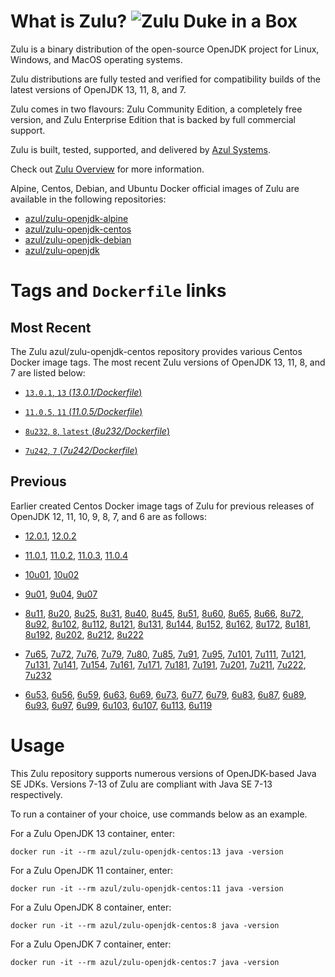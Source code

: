 What is Zulu? ![Zulu Duke in a Box][1]
======================================

Zulu is a binary distribution of the open-source OpenJDK project for Linux, Windows, and MacOS operating systems.

Zulu distributions are fully tested and verified for compatibility builds of the latest versions of OpenJDK 13, 11, 8, and 7.

Zulu comes in two flavours: Zulu Community Edition, a completely free version, and Zulu Enterprise Edition that is backed by full commercial support.

Zulu is built, tested, supported, and delivered by [Azul Systems][2].

Check out [Zulu Overview][3] for more information.

Alpine, Centos, Debian, and Ubuntu Docker official images of Zulu are available in the following repositories:

  * [azul/zulu-openjdk-alpine][4]
  * [azul/zulu-openjdk-centos][5]
  * [azul/zulu-openjdk-debian][6]
  * [azul/zulu-openjdk][7]

Tags and `Dockerfile` links
===========================

Most Recent
-----------

The Zulu azul/zulu-openjdk-centos repository provides various Centos Docker image tags. The most recent Zulu versions of OpenJDK 13, 11, 8, and 7 are listed below:

 * [`13.0.1`, `13` (*13.0.1/Dockerfile*)][89]

 * [`11.0.5`, `11` (*11.0.5/Dockerfile*)][82]

 * [`8u232`, `8`, `latest` (*8u232/Dockerfile*)][51]

 * [`7u242`, `7` (*7u242/Dockerfile*)][28]

Previous
--------

Earlier created Centos Docker image tags of Zulu for previous releases of OpenJDK 12, 11, 10, 9, 8, 7, and 6 are as follows:

* [12.0.1][87], [12.0.2][88]

* [11.0.1][83], [11.0.2][84], [11.0.3][85], [11.0.4][86]

* [10u01][80], [10u02][81]

* [9u01][77], [9u04][78], [9u07][79]

* [8u11][52], [8u20][53], [8u25][54], [8u31][55], [8u40][56], [8u45][57], [8u51][58], [8u60][59], [8u65][60], [8u66][61], [8u72][62], [8u92][63], [8u102][64], [8u112][65], [8u121][66], [8u131][67], [8u144][68], [8u152][69], [8u162][70], [8u172][71], [8u181][72], [8u192][73], [8u202][74], [8u212][75], [8u222][76]

* [7u65][29], [7u72][30], [7u76][31], [7u79][32], [7u80][33], [7u85][34], [7u91][35], [7u95][36], [7u101][37], [7u111][38], [7u121][39], [7u131][40], [7u141][41], [7u154][42], [7u161][43], [7u171][44], [7u181][45], [7u191][46], [7u201][47], [7u211][48], [7u222][49], [7u232][50]

* [6u53][10], [6u56][11], [6u59][12], [6u63][13], [6u69][14], [6u73][15], [6u77][16], [6u79][17], [6u83][18], [6u87][19], [6u89][20], [6u93][21], [6u97][22], [6u99][23], [6u103][24], [6u107][25], [6u113][26], [6u119][27]

Usage
=====

This Zulu repository supports numerous versions of OpenJDK-based Java SE JDKs. Versions 7-13 of Zulu are compliant with Java SE 7-13 respectively.

To run a container of your choice, use commands below as an example.

For a Zulu OpenJDK 13 container, enter:

    docker run -it --rm azul/zulu-openjdk-centos:13 java -version

For a Zulu OpenJDK 11 container, enter:

    docker run -it --rm azul/zulu-openjdk-centos:11 java -version

For a Zulu OpenJDK 8 container, enter:

    docker run -it --rm azul/zulu-openjdk-centos:8 java -version

For a Zulu OpenJDK 7 container, enter:

    docker run -it --rm azul/zulu-openjdk-centos:7 java -version

  [1]: https://www.azul.com/files/ZuluDocker60.gif
  [2]: http://www.azul.com/zulu
  [3]: https://www.azul.com/products/zulu-enterprise
  [4]: https://hub.docker.com/r/azul/zulu-openjdk-alpine
  [5]: https://hub.docker.com/r/azul/zulu-openjdk-centos
  [6]: https://hub.docker.com/r/azul/zulu-openjdk-debian
  [7]: https://hub.docker.com/r/azul/zulu-openjdk

  [10]: https://github.com/zulu-openjdk/zulu-openjdk/blob/master/centos/6u53-6.5.0.2/Dockerfile
  [11]: https://github.com/zulu-openjdk/zulu-openjdk/blob/master/centos/6u56-6.6.0.1/Dockerfile
  [12]: https://github.com/zulu-openjdk/zulu-openjdk/blob/master/centos/6u59-6.7.0.2/Dockerfile
  [13]: https://github.com/zulu-openjdk/zulu-openjdk/blob/master/centos/6u63-6.8.0.1/Dockerfile
  [14]: https://github.com/zulu-openjdk/zulu-openjdk/blob/master/centos/6u69-6.9.0.3/Dockerfile
  [15]: https://github.com/zulu-openjdk/zulu-openjdk/blob/master/centos/6u73-6.10.0.3/Dockerfile
  [16]: https://github.com/zulu-openjdk/zulu-openjdk/blob/master/centos/6u77-6.11.0.2/Dockerfile
  [17]: https://github.com/zulu-openjdk/zulu-openjdk/blob/master/centos/6u79-6.12.0.2/Dockerfile
  [18]: https://github.com/zulu-openjdk/zulu-openjdk/blob/master/centos/6u83-6.13.0.7/Dockerfile
  [19]: https://github.com/zulu-openjdk/zulu-openjdk/blob/master/centos/6u87-6.14.0.1/Dockerfile
  [20]: https://github.com/zulu-openjdk/zulu-openjdk/blob/master/centos/6u89-6.15.0.1/Dockerfile
  [21]: https://github.com/zulu-openjdk/zulu-openjdk/blob/master/centos/6u93-6.16.0.1/Dockerfile
  [22]: https://github.com/zulu-openjdk/zulu-openjdk/blob/master/centos/6u97-6.17.0.1/Dockerfile
  [23]: https://github.com/zulu-openjdk/zulu-openjdk/blob/master/centos/6u99-6.18.0.3/Dockerfile
  [24]: https://github.com/zulu-openjdk/zulu-openjdk/blob/master/centos/6u103-6.19.0.1/Dockerfile
  [25]: https://github.com/zulu-openjdk/zulu-openjdk/blob/master/centos/6u107-6.20.0.1/Dockerfile
  [26]: https://github.com/zulu-openjdk/zulu-openjdk/blob/master/centos/6u113-6.21.0.3/Dockerfile
  [27]: https://github.com/zulu-openjdk/zulu-openjdk/blob/master/centos/6u119-6.22.0.3/Dockerfile
  [28]: https://github.com/zulu-openjdk/zulu-openjdk/blob/master/centos/7u242-7.34.0.5/Dockerfile
  [29]: https://github.com/zulu-openjdk/zulu-openjdk/blob/master/centos/7u65-7.6.0.1/Dockerfile
  [30]: https://github.com/zulu-openjdk/zulu-openjdk/blob/master/centos/7u72-7.7.0.1/Dockerfile
  [31]: https://github.com/zulu-openjdk/zulu-openjdk/blob/master/centos/7u76-7.8.0.3/Dockerfile
  [32]: https://github.com/zulu-openjdk/zulu-openjdk/blob/master/centos/7u79-7.9.0.2/Dockerfile
  [33]: https://github.com/zulu-openjdk/zulu-openjdk/blob/master/centos/7u80-7.10.0.1/Dockerfile
  [34]: https://github.com/zulu-openjdk/zulu-openjdk/blob/master/centos/7u85-7.11.0.3/Dockerfile
  [35]: https://github.com/zulu-openjdk/zulu-openjdk/blob/master/centos/7u91-7.12.0.3/Dockerfile
  [36]: https://github.com/zulu-openjdk/zulu-openjdk/blob/master/centos/7u95-7.13.0.1/Dockerfile
  [37]: https://github.com/zulu-openjdk/zulu-openjdk/blob/master/centos/7u101-7.14.0.5/Dockerfile
  [38]: https://github.com/zulu-openjdk/zulu-openjdk/blob/master/centos/7u111-7.15.0.5/Dockerfile
  [39]: https://github.com/zulu-openjdk/zulu-openjdk/blob/master/centos/7u121-7.16.0.1/Dockerfile
  [40]: https://github.com/zulu-openjdk/zulu-openjdk/blob/master/centos/7u131-7.17.0.5/Dockerfile
  [41]: https://github.com/zulu-openjdk/zulu-openjdk/blob/master/centos/7u141-7.18.0.3/Dockerfile
  [42]: https://github.com/zulu-openjdk/zulu-openjdk/blob/master/centos/7u154-7.20.0.3/Dockerfile
  [43]: https://github.com/zulu-openjdk/zulu-openjdk/blob/master/centos/7u161-7.21.0.3/Dockerfile
  [44]: https://github.com/zulu-openjdk/zulu-openjdk/blob/master/centos/7u171-7.22.0.3/Dockerfile
  [45]: https://github.com/zulu-openjdk/zulu-openjdk/blob/master/centos/7u181-7.23.0.1/Dockerfile
  [46]: https://github.com/zulu-openjdk/zulu-openjdk/blob/master/centos/7u191-7.24.0.1/Dockerfile
  [47]: https://github.com/zulu-openjdk/zulu-openjdk/blob/master/centos/7u201-7.25.0.5/Dockerfile
  [48]: https://github.com/zulu-openjdk/zulu-openjdk/blob/master/centos/7u211-7.27.0.1/Dockerfile
  [49]: https://github.com/zulu-openjdk/zulu-openjdk/blob/master/centos/7u222-7.29.0.5/Dockerfile
  [50]: https://github.com/zulu-openjdk/zulu-openjdk/blob/master/centos/7u232-7.31.0.5/Dockerfile
  [51]: https://github.com/zulu-openjdk/zulu-openjdk/blob/master/centos/8u232-8.42.0.23/Dockerfile
  [52]: https://github.com/zulu-openjdk/zulu-openjdk/blob/master/centos/8u11-8.2.0.1/Dockerfile
  [53]: https://github.com/zulu-openjdk/zulu-openjdk/blob/master/centos/8u20-8.3.0.1/Dockerfile
  [54]: https://github.com/zulu-openjdk/zulu-openjdk/blob/master/centos/8u25-8.4.0.1/Dockerfile
  [55]: https://github.com/zulu-openjdk/zulu-openjdk/blob/master/centos/8u31-8.5.0.1/Dockerfile
  [56]: https://github.com/zulu-openjdk/zulu-openjdk/blob/master/centos/8u40-8.6.0.1/Dockerfile
  [57]: https://github.com/zulu-openjdk/zulu-openjdk/blob/master/centos/8u45-8.7.0.5/Dockerfile
  [58]: https://github.com/zulu-openjdk/zulu-openjdk/blob/master/centos/8u51-8.8.0.3/Dockerfile
  [59]: https://github.com/zulu-openjdk/zulu-openjdk/blob/master/centos/8u60-8.9.0.4/Dockerfile
  [60]: https://github.com/zulu-openjdk/zulu-openjdk/blob/master/centos/8u65-8.10.0.1/Dockerfile
  [61]: https://github.com/zulu-openjdk/zulu-openjdk/blob/master/centos/8u66-8.11.0.1/Dockerfile
  [62]: https://github.com/zulu-openjdk/zulu-openjdk/blob/master/centos/8u72-8.13.0.5/Dockerfile
  [63]: https://github.com/zulu-openjdk/zulu-openjdk/blob/master/centos/8u92-8.15.0.1/Dockerfile
  [64]: https://github.com/zulu-openjdk/zulu-openjdk/blob/master/centos/8u102-8.17.0.7/Dockerfile
  [65]: https://github.com/zulu-openjdk/zulu-openjdk/blob/master/centos/8u112-8.19.0.1/Dockerfile
  [66]: https://github.com/zulu-openjdk/zulu-openjdk/blob/master/centos/8u121-8.20.0.5/Dockerfile
  [67]: https://github.com/zulu-openjdk/zulu-openjdk/blob/master/centos/8u131-8.21.0.1/Dockerfile
  [68]: https://github.com/zulu-openjdk/zulu-openjdk/blob/master/centos/8u144-8.23.0.3/Dockerfile
  [69]: https://github.com/zulu-openjdk/zulu-openjdk/blob/master/centos/8u152-8.25.0.1/Dockerfile
  [70]: https://github.com/zulu-openjdk/zulu-openjdk/blob/master/centos/8u162-8.27.0.7/Dockerfile
  [71]: https://github.com/zulu-openjdk/zulu-openjdk/blob/master/centos/8u172-8.30.0.1/Dockerfile
  [72]: https://github.com/zulu-openjdk/zulu-openjdk/blob/master/centos/8u181-8.31.0.1/Dockerfile
  [73]: https://github.com/zulu-openjdk/zulu-openjdk/blob/master/centos/8u192-8.33.0.1/Dockerfile
  [74]: https://github.com/zulu-openjdk/zulu-openjdk/blob/master/centos/8u202-8.36.0.1/Dockerfile
  [75]: https://github.com/zulu-openjdk/zulu-openjdk/blob/master/centos/8u212-8.38.0.13/Dockerfile
  [76]: https://github.com/zulu-openjdk/zulu-openjdk/blob/master/centos/8u222-8.40.0.25/Dockerfile
  [77]: https://github.com/zulu-openjdk/zulu-openjdk/blob/master/centos/9u01-9.0.1.3/Dockerfile
  [78]: https://github.com/zulu-openjdk/zulu-openjdk/blob/master/centos/9u04-9.0.4.1/Dockerfile
  [79]: https://github.com/zulu-openjdk/zulu-openjdk/blob/master/centos/9u07-9.0.7.1/Dockerfile
  [80]: https://github.com/zulu-openjdk/zulu-openjdk/blob/master/centos/10u01-10.2/Dockerfile
  [81]: https://github.com/zulu-openjdk/zulu-openjdk/blob/master/centos/10u02-10.3/Dockerfile
  [82]: https://github.com/zulu-openjdk/zulu-openjdk/blob/master/centos/11.0.5-11.35/Dockerfile
  [83]: https://github.com/zulu-openjdk/zulu-openjdk/blob/master/centos/11.0.1-11.2/Dockerfile
  [84]: https://github.com/zulu-openjdk/zulu-openjdk/blob/master/centos/11.0.2-11.29/Dockerfile
  [85]: https://github.com/zulu-openjdk/zulu-openjdk/blob/master/centos/11.0.3-11.31/Dockerfile
  [86]: https://github.com/zulu-openjdk/zulu-openjdk/blob/master/centos/11.0.4-11.33/Dockerfile
  [87]: https://github.com/zulu-openjdk/zulu-openjdk/blob/master/centos/12.0.1-12.2/Dockerfile
  [88]: https://github.com/zulu-openjdk/zulu-openjdk/blob/master/centos/12.0.2-12.3/Dockerfile
  [89]: https://github.com/zulu-openjdk/zulu-openjdk/blob/master/centos/13.0.1-13.28/Dockerfile
